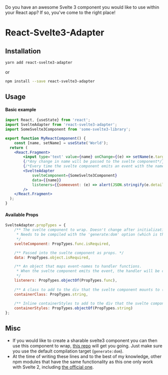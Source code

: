 Do you have an awesome Svelte 3 component you would like to use within your React app?
If so, you've come to the right place!
# React-Svelte3-Adapter

## Installation
```bash
yarn add react-svelte3-adapter
```
or 
```bash
npm install --save react-svelte3-adapter
```

## Usage
#### Basic example
```jsx
import React, {useState} from 'react';
import SvelteAdapter from 'react-svelte3-adapter';
import SomeSvelte3Component from 'some-svelte3-library';

export function MyReactComponent() {
    const [name, setName] = useState('World');
  return (
    <React.Fragment>
        <input type='text' value={name} onChange={(e) => setName(e.target.value)}/>
        {/*Any change in name will be passed to the svelte component*/}
        {/*Every time the svelte component emits an event with the name "someevent" the function will be called */}
        <SvelteAdapter
            svelteComponent={SomeSvelte3Component}
            data={{name}}
            listeners={{someevent: (e) => alert(JSON.stringify(e.detail))}}
        />
    </React.Fragment>
  );
}
```
#### Available Props
```jsx
SvelteAdapter.propTypes = {
    /** The svelte component to wrap. Doesn't change after initialization.
     * Needs to be compiled with the 'generate:dom' option (which is the svelte default).
     */
    svelteComponent: PropTypes.func.isRequired,

    /** Passed into the svelte component as props. */
    data: PropTypes.object.isRequired,

    /** An object that maps event-names to handler functions.
     * When the svelte component emits the event, the handler will be called.
     */
    listeners: PropTypes.objectOf(PropTypes.func),
    
    /** A class to add to the div that the svelte component mounts to (a.k.a it's container).*/
    containerClass: PropTypes.string,
    
    /** Inline containerStyles to add to the div that the svelte component mounts to (a.k.a it's container).*/
    containerStyles: PropTypes.objectOf(PropTypes.string)
};
```


## Misc
- If you would like to create a sharable svelte3 component you can then use this component to wrap, [this repo](https://github.com/sveltejs/component-template) will get you going. Just make sure you use the default compilation target (`generate:dom`). 
- At the time of writing these lines and to the best of my knowledge, other npm modules that have the same functionality as this one only work with Svelte 2, including [the official one](https://github.com/Rich-Harris/react-svelte).
